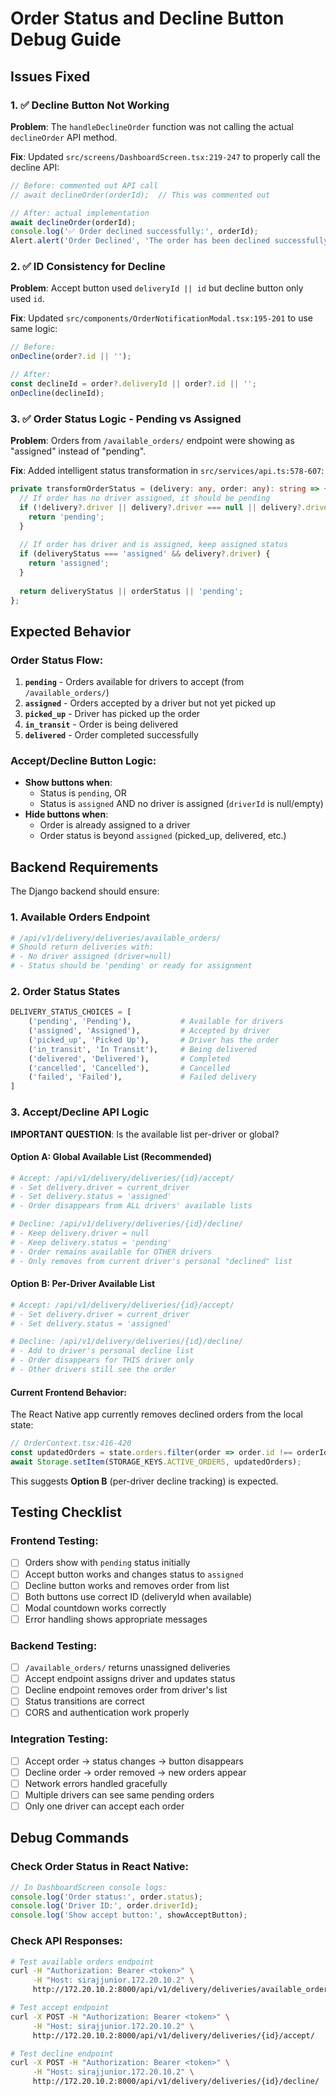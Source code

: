# Order Status and Decline Button Debug Guide

## Issues Fixed

### 1. ✅ Decline Button Not Working
**Problem**: The `handleDeclineOrder` function was not calling the actual `declineOrder` API method.

**Fix**: Updated `src/screens/DashboardScreen.tsx:219-247` to properly call the decline API:
```typescript
// Before: commented out API call
// await declineOrder(orderId);  // This was commented out

// After: actual implementation
await declineOrder(orderId);
console.log('✅ Order declined successfully:', orderId);
Alert.alert('Order Declined', 'The order has been declined successfully.');
```

### 2. ✅ ID Consistency for Decline
**Problem**: Accept button used `deliveryId || id` but decline button only used `id`.

**Fix**: Updated `src/components/OrderNotificationModal.tsx:195-201` to use same logic:
```typescript
// Before: 
onDecline(order?.id || '');

// After: 
const declineId = order?.deliveryId || order?.id || '';
onDecline(declineId);
```

### 3. ✅ Order Status Logic - Pending vs Assigned
**Problem**: Orders from `/available_orders/` endpoint were showing as "assigned" instead of "pending".

**Fix**: Added intelligent status transformation in `src/services/api.ts:578-607`:
```typescript
private transformOrderStatus = (delivery: any, order: any): string => {
  // If order has no driver assigned, it should be pending
  if (!delivery?.driver || delivery?.driver === null || delivery?.driver === '') {
    return 'pending';
  }
  
  // If order has driver and is assigned, keep assigned status
  if (deliveryStatus === 'assigned' && delivery?.driver) {
    return 'assigned';
  }
  
  return deliveryStatus || orderStatus || 'pending';
};
```

## Expected Behavior

### Order Status Flow:
1. **`pending`** - Orders available for drivers to accept (from `/available_orders/`)
2. **`assigned`** - Orders accepted by a driver but not yet picked up
3. **`picked_up`** - Driver has picked up the order
4. **`in_transit`** - Order is being delivered
5. **`delivered`** - Order completed successfully

### Accept/Decline Button Logic:
- **Show buttons when**: 
  - Status is `pending`, OR
  - Status is `assigned` AND no driver is assigned (`driverId` is null/empty)
- **Hide buttons when**: 
  - Order is already assigned to a driver
  - Order status is beyond `assigned` (picked_up, delivered, etc.)

## Backend Requirements

The Django backend should ensure:

### 1. Available Orders Endpoint
```python
# /api/v1/delivery/deliveries/available_orders/
# Should return deliveries with:
# - No driver assigned (driver=null)
# - Status should be 'pending' or ready for assignment
```

### 2. Order Status States
```python
DELIVERY_STATUS_CHOICES = [
    ('pending', 'Pending'),           # Available for drivers
    ('assigned', 'Assigned'),         # Accepted by driver
    ('picked_up', 'Picked Up'),       # Driver has the order
    ('in_transit', 'In Transit'),     # Being delivered
    ('delivered', 'Delivered'),       # Completed
    ('cancelled', 'Cancelled'),       # Cancelled
    ('failed', 'Failed'),             # Failed delivery
]
```

### 3. Accept/Decline API Logic

**IMPORTANT QUESTION**: Is the available list per-driver or global?

#### Option A: Global Available List (Recommended)
```python
# Accept: /api/v1/delivery/deliveries/{id}/accept/
# - Set delivery.driver = current_driver
# - Set delivery.status = 'assigned'
# - Order disappears from ALL drivers' available lists

# Decline: /api/v1/delivery/deliveries/{id}/decline/
# - Keep delivery.driver = null
# - Keep delivery.status = 'pending' 
# - Order remains available for OTHER drivers
# - Only removes from current driver's personal "declined" list
```

#### Option B: Per-Driver Available List
```python
# Accept: /api/v1/delivery/deliveries/{id}/accept/
# - Set delivery.driver = current_driver
# - Set delivery.status = 'assigned'

# Decline: /api/v1/delivery/deliveries/{id}/decline/
# - Add to driver's personal decline list
# - Order disappears for THIS driver only
# - Other drivers still see the order
```

#### Current Frontend Behavior:
The React Native app currently removes declined orders from the local state:
```typescript
// OrderContext.tsx:416-420
const updatedOrders = state.orders.filter(order => order.id !== orderId);
await Storage.setItem(STORAGE_KEYS.ACTIVE_ORDERS, updatedOrders);
```

This suggests **Option B** (per-driver decline tracking) is expected.

## Testing Checklist

### Frontend Testing:
- [ ] Orders show with `pending` status initially
- [ ] Accept button works and changes status to `assigned`
- [ ] Decline button works and removes order from list
- [ ] Both buttons use correct ID (deliveryId when available)
- [ ] Modal countdown works correctly
- [ ] Error handling shows appropriate messages

### Backend Testing:
- [ ] `/available_orders/` returns unassigned deliveries
- [ ] Accept endpoint assigns driver and updates status
- [ ] Decline endpoint removes order from driver's list
- [ ] Status transitions are correct
- [ ] CORS and authentication work properly

### Integration Testing:
- [ ] Accept order → status changes → button disappears
- [ ] Decline order → order removed → new orders appear
- [ ] Network errors handled gracefully
- [ ] Multiple drivers can see same pending orders
- [ ] Only one driver can accept each order

## Debug Commands

### Check Order Status in React Native:
```javascript
// In DashboardScreen console logs:
console.log('Order status:', order.status);
console.log('Driver ID:', order.driverId);
console.log('Show accept button:', showAcceptButton);
```

### Check API Responses:
```bash
# Test available orders endpoint
curl -H "Authorization: Bearer <token>" \
     -H "Host: sirajjunior.172.20.10.2" \
     http://172.20.10.2:8000/api/v1/delivery/deliveries/available_orders/

# Test accept endpoint  
curl -X POST -H "Authorization: Bearer <token>" \
     -H "Host: sirajjunior.172.20.10.2" \
     http://172.20.10.2:8000/api/v1/delivery/deliveries/{id}/accept/

# Test decline endpoint
curl -X POST -H "Authorization: Bearer <token>" \
     -H "Host: sirajjunior.172.20.10.2" \
     http://172.20.10.2:8000/api/v1/delivery/deliveries/{id}/decline/
```